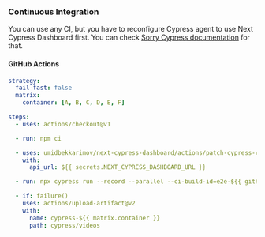 ### Continuous Integration

You can use any CI, but you have to reconfigure Cypress agent to use Next
Cypress Dashboard first. You can check [Sorry Cypress documentation](https://sorry-cypress.dev/quickstart#reconfigure-cypress-agent) for that.

#### GitHub Actions

```yaml
strategy:
  fail-fast: false
  matrix:
    container: [A, B, C, D, E, F]

steps:
  - uses: actions/checkout@v1

  - run: npm ci

  - uses: umidbekkarimov/next-cypress-dashboard/actions/patch-cypress-config@main
    with:
      api_url: ${{ secrets.NEXT_CYPRESS_DASHBOARD_URL }}

  - run: npx cypress run --record --parallel --ci-build-id=e2e-${{ github.sha }}

  - if: failure()
    uses: actions/upload-artifact@v2
    with:
      name: cypress-${{ matrix.container }}
      path: cypress/videos
```
